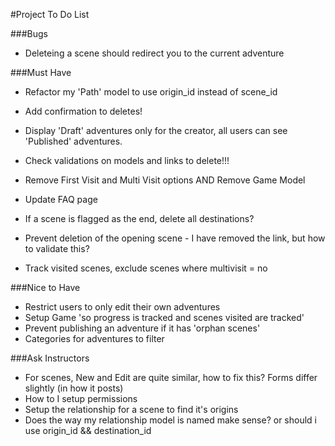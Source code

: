 #Project To Do List

###Bugs

* Deleteing a scene should redirect you to the current adventure

###Must Have

* Refactor my 'Path' model to use origin_id instead of scene_id
* Add confirmation to deletes!
* Display 'Draft' adventures only for the creator, all users can see 'Published' adventures.
* Check validations on models and links to delete!!!
* Remove First Visit and Multi Visit options AND Remove Game Model
* Update FAQ page

* If a scene is flagged as the end, delete all destinations?
* Prevent deletion of the opening scene - I have removed the link, but how to validate this?
* Track visited scenes, exclude scenes where multivisit = no

###Nice to Have

* Restrict users to only edit their own adventures
* Setup Game 'so progress is tracked and scenes visited are tracked'
* Prevent publishing an adventure if it has 'orphan scenes'
* Categories for adventures to filter

###Ask Instructors

* For scenes, New and Edit are quite similar, how to fix this? Forms differ slightly (in how it posts)
* How to I setup permissions
* Setup the relationship for a scene to find it's origins
* Does the way my relationship model is named make sense? or should i use origin_id && destination_id